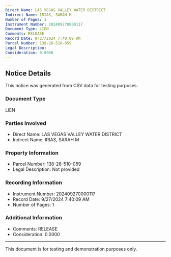 ```yaml
---
Direct Name: LAS VEGAS VALLEY WATER DISTRICT
Indirect Name: IRIAS, SARAH M
Number of Pages: 1
Instrument Number: 202409270000117
Document Type: LIEN
Comments: RELEASE
Record Date: 9/27/2024 7:40:09 AM
Parcel Number: 138-26-510-059
Legal Description: 
Consideration: 0.0000
---
```


## Notice Details

This notice was generated from CSV data for testing purposes.

### Document Type
LIEN

### Parties Involved
- Direct Name: LAS VEGAS VALLEY WATER DISTRICT
- Indirect Name: IRIAS, SARAH M

### Property Information
- Parcel Number: 138-26-510-059
- Legal Description: Not provided

### Recording Information
- Instrument Number: 202409270000117
- Record Date: 9/27/2024 7:40:09 AM
- Number of Pages: 1

### Additional Information
- Comments: RELEASE
- Consideration: 0.0000

---

This document is for testing and demonstration purposes only.
